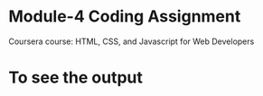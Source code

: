 

# Module-4 Coding Assignment

Coursera course: HTML, CSS, and Javascript for Web Developers

# To see the output 

